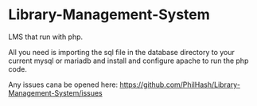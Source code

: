 # Library-Management-System
LMS that run with php.


All you need is importing the sql file in the database directory to your current mysql or mariadb and install and configure apache to run the php code.


Any issues cana be opened here:
https://github.com/PhilHash/Library-Management-System/issues
